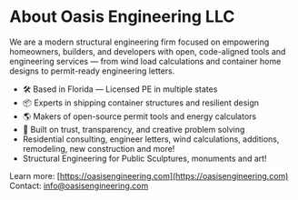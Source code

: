 # About Oasis Engineering LLC

We are a modern structural engineering firm focused on empowering homeowners, builders, and developers with open, code-aligned tools and engineering services — from wind load calculations and container home designs to permit-ready engineering letters.

- 🛠️ Based in Florida — Licensed PE in multiple states
- 📦 Experts in shipping container structures and resilient design
- 🌎 Makers of open-source permit tools and energy calculators
- 🤝 Built on trust, transparency, and creative problem solving
- Residential consulting, engineer letters, wind calculations, additions, remodeling, new construction and more!
- Structural Engineering for Public Sculptures, monuments and art!

Learn more: [https://oasisengineering.com](https://oasisengineering.com)  
Contact: [info@oasisengineering.com](mailto:info@oasisengineering.com)
